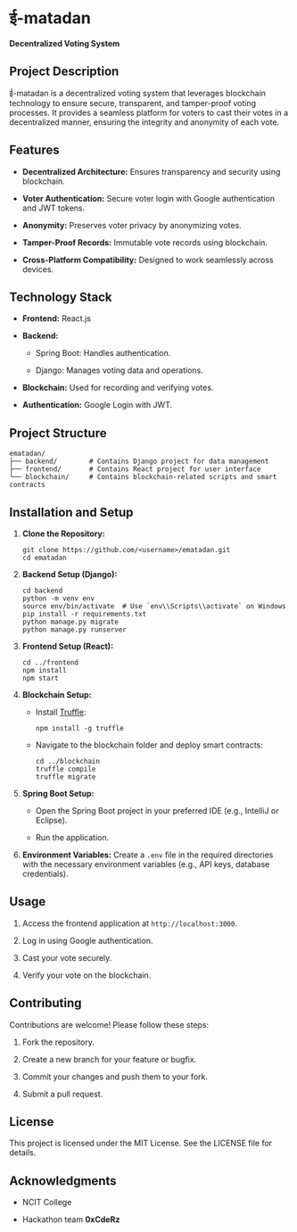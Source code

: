 # ई-matadan

**Decentralized Voting System**

## Project Description

ई-matadan is a decentralized voting system that leverages blockchain technology to ensure secure, transparent, and tamper-proof voting processes. It provides a seamless platform for voters to cast their votes in a decentralized manner, ensuring the integrity and anonymity of each vote.

## Features

*   **Decentralized Architecture:** Ensures transparency and security using blockchain.
    
*   **Voter Authentication:** Secure voter login with Google authentication and JWT tokens.
    
*   **Anonymity:** Preserves voter privacy by anonymizing votes.
    
*   **Tamper-Proof Records:** Immutable vote records using blockchain.
    
*   **Cross-Platform Compatibility:** Designed to work seamlessly across devices.
    

## Technology Stack

*   **Frontend:** React.js
    
*   **Backend:**
    
    *   Spring Boot: Handles authentication.
        
    *   Django: Manages voting data and operations.
        
*   **Blockchain:** Used for recording and verifying votes.
    
*   **Authentication:** Google Login with JWT.
    

## Project Structure

    ematadan/
    ├── backend/        # Contains Django project for data management
    ├── frontend/       # Contains React project for user interface
    └── blockchain/     # Contains blockchain-related scripts and smart contracts

## Installation and Setup

1.  **Clone the Repository:**
    
        git clone https://github.com/<username>/ematadan.git
        cd ematadan
    
2.  **Backend Setup (Django):**
    
        cd backend
        python -m venv env
        source env/bin/activate  # Use `env\\Scripts\\activate` on Windows
        pip install -r requirements.txt
        python manage.py migrate
        python manage.py runserver
    
3.  **Frontend Setup (React):**
    
        cd ../frontend
        npm install
        npm start
    
4.  **Blockchain Setup:**
    
    *   Install [Truffle](https://trufflesuite.com/):
        
            npm install -g truffle
        
    *   Navigate to the blockchain folder and deploy smart contracts:
        
            cd ../blockchain
            truffle compile
            truffle migrate
        
5.  **Spring Boot Setup:**
    
    *   Open the Spring Boot project in your preferred IDE (e.g., IntelliJ or Eclipse).
        
    *   Run the application.
        
6.  **Environment Variables:** Create a `.env` file in the required directories with the necessary environment variables (e.g., API keys, database credentials).
    

## Usage

1.  Access the frontend application at `http://localhost:3000`.
    
2.  Log in using Google authentication.
    
3.  Cast your vote securely.
    
4.  Verify your vote on the blockchain.
    

## Contributing

Contributions are welcome! Please follow these steps:

1.  Fork the repository.
    
2.  Create a new branch for your feature or bugfix.
    
3.  Commit your changes and push them to your fork.
    
4.  Submit a pull request.
    

## License

This project is licensed under the MIT License. See the LICENSE file for details.

## Acknowledgments

*   NCIT College
    
*   Hackathon team **0xCdeRz**
